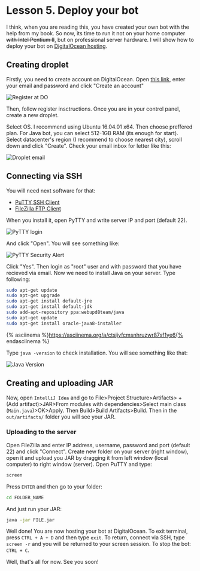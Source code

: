 # Lesson 5. Deploy your bot

I think, when you are reading this, you have created your own bot with the help from my book. So now, its time to run it not on your home computer ~~with Intel Pentium II~~, but on professional server hardware. I will show how to deploy your bot on [DigitalOcean hosting](https://m.do.co/c/1a3a7fad419f).

## Creating droplet
Firstly, you need to create account on DigitalOcean. Open [this link](https://m.do.co/c/1a3a7fad419f), enter your email and password and click "Create an account"

![Register at DO](https://pp.vk.me/c638720/v638720821/20613/MSBDKWZBGD4.jpg "Register")

Then, follow register insctructions. Once you are in your control panel, create a new droplet. 

Select OS. I recommend using Ubuntu 16.04.01 x64. Then choose preffered plan. For Java bot, you can select 512-1GB RAM (its enough for start). Select datacenter's region (I recommend to choose nearest city), scroll down and click "Create". Check your email inbox for letter like this:

![Droplet email](https://pp.vk.me/c638720/v638720821/20623/_v4iI97Y-WQ.jpg "Droplet settings email")

## Connecting via SSH

You will need next software for that:

* [PuTTY SSH Client](http://www.chiark.greenend.org.uk/~sgtatham/putty/latest.html)
* [FileZilla FTP Client](https://filezilla-project.org/)

When you install it, open PyTTY and write server IP and port (default 22).

![PyTTY login](https://pp.vk.me/c638720/v638720821/2062a/9fh0hk51pk8.jpg "PyTTY login")

And click "Open". You will see something like:

![PyTTY Security Alert](https://pp.vk.me/c638720/v638720821/20632/3uszaTvQs2Y.jpg "PuTTY Security Alert")

Click "Yes". Then login as "root" user and with password that you have recieved via email. Now we need to install Java on your server. Type following:

```bash
sudo apt-get update
sudo apt-get upgrade
sudo apt-get install default-jre
sudo apt-get install default-jdk
sudo add-apt-repository ppa:webupd8team/java
sudo apt-get update
sudo apt-get install oracle-java8-installer
```

{% asciinema %}https://asciinema.org/a/ctsijyfcmsnhruzwr87sf1ye6{% endasciinema %}

Type `java -version` to check installation. You will see something like that:

![Java Version](https://pp.vk.me/c638720/v638720821/2063b/-I-QQPjSLcw.jpg "Java Version")

## Creating and uploading JAR

Now, open `IntelliJ Idea` and go to File>Project Structure>Artifacts> + (Add artifact)>JAR>From modules with dependencies>Select main class (`Main.java`)>OK>Apply.
Then Build>Build Artifacts>Build. Then in the `out/artifacts/` folder you will see your JAR.

### Uploading to the server

Open FileZilla and enter IP address, username, password and port (default 22) and click "Connect". Create new folder on your server (right window), open it and upload you JAR by dragging it from left window (local computer) to right window (server). Open PuTTY and type:

```bash
screen
```

Press `ENTER` and then go to your folder:

```bash
cd FOLDER_NAME
```

And just run your JAR:

```bash
java -jar FILE.jar
```

Well done! You are now hosting your bot at DigitalOcean. To exit terminal, press `CTRL + A + D` and then type `exit`. To return, connect via SSH, type `screen -r` and you will be returned to your screen session. To stop the bot: `CTRL + C`. 

Well, that's all for now. See you soon!
